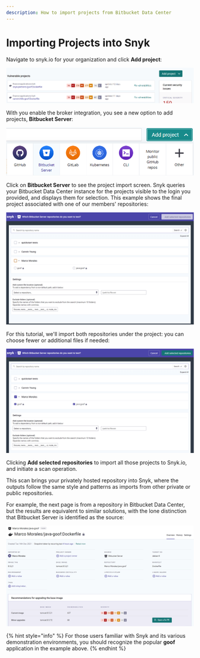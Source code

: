 ```yaml
---
description: How to import projects from Bitbucket Data Center
---
```


# Importing Projects into Snyk

Navigate to snyk.io for your organization and click **Add project**:

![The standard Add Project initial view](../../../../../.gitbook/assets/broker-1-add-project.png)

With you enable the broker integration, you see a new option to add projects, **Bitbucket Server**:

![Add Project with Bitbucket Data Center Enabled](../../../../../.gitbook/assets/broker-2-add-project-bbs.png)

Click on **Bitbucket Server** to see the project import screen. Snyk queries your Bitbucket Data Center instance for the projects visible to the login you provided, and displays them for selection. This example shows the final project associated with one of our members' repositories:

![Bitbucket Server repository selection process](<../../../../../.gitbook/assets/broker-4-add-repository-bbs (1) (1) (1) (1) (1) (1) (1) (1) (1) (1) (1) (1) (1) (1) (1) (1) (1) (1) (1) (1) (1) (1) (1) (1) (1) (1).png>)

For this tutorial, we'll import both repositories under the project: you can choose fewer or additional files if needed:

![](<../../../../../.gitbook/assets/broker-5-add-repository-bbs (1).png>)

Clicking **Add selected repositories** to import all those projects to Snyk.io, and initiate a scan operation.

This scan brings your privately hosted repository into Snyk, where the outputs follow the same style and patterns as imports from other private or public repositories.

For example, the next page is from a repository in Bitbucket Data Center, but the results are equivalent to similar solutions, with the lone distinction that Bitbucket Server is identified as the source:

![Project summary view for a repository hosted on Bitbucket Server](<../../../../../.gitbook/assets/image (83) (2) (1).png>)

{% hint style="info" %}
For those users familiar with Snyk and its various demonstration environments, you should recognize the popular **goof** application in the example above.
{% endhint %}
